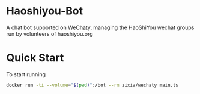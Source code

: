 # Haoshiyou-Bot
A chat bot supported on [WeChaty](http://blog.wechaty.io),
managing the HaoShiYou wechat groups run by volunteers of haoshiyou.org

# Quick Start
To start running 

```bash
docker run -ti --volume="$(pwd)":/bot --rm zixia/wechaty main.ts
```
